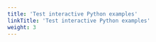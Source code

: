 ```yaml
---
title: 'Test interactive Python examples'
linkTitle: 'Test interactive Python examples'
weight: 3
---
```

